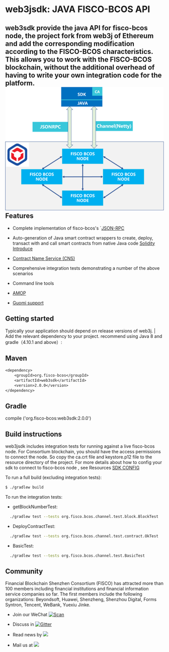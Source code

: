 web3jsdk:  JAVA FISCO-BCOS API
==================================

  web3sdk provide the java API for fisco-bcos node, the project fork from web3j of Ethereum and add  the corresponding modification according to the FISCO-BCOS characteristics.
This allows you to work with the  FISCO-BCOS blockchain, without the additional overhead of having to write your own integration code for the platform.
![sdk.png](./images/sdk.png)
Features
--------

- Complete implementation of fisco-bcos's `[JSON-RPC]( https://github.com/ethereum/wiki/wiki/JSON-RPC)
- Auto-generation of Java smart contract wrappers to create, deploy,    transact with and call smart
  contracts from native Java code
  [Solidity Introduce](https://solidity.readthedocs.io/en/v0.4.24)
  
- [Contract Name Service (CNS)](https://ens.domains)
- Comprehensive integration tests demonstrating a number of the above scenarios
- Command line tools
- [AMOP]()
- [Guomi support](https://fisco-bcos-documentation.readthedocs.io/zh_CN/latest/docs/guomi/index.html)


Getting started
---------------

Typically your application should depend on release versions of web3j.
| Add the relevant dependency to your project. recommend using Java 8 and gradle（4.10.1 and above）:

Maven
-----

    <dependency>
	    <groupId>org.fisco-bcos</groupId>
	    <artifactId>web3sdk</artifactId>
	    <version>2.0.0</version>
    </dependency>


Gradle
------

  compile ('org.fisco-bcos:web3sdk:2.0.0')


 Build instructions
------------------

web3jsdk includes integration tests for running against a live fisco-bcos node.
 For Consortium blockchain, you should have the access permissions to connect the node. So copy the ca.crt file and keystore.p12 file to the resource directory of the project.
 For more details about how to config your sdk to connect to fisco-bcos node , see Resources [SDK CONFIG](http://wiki.weoa.com/books/fisco-bcos/page/sdk-%E4%BD%BF%E7%94%A8)

To run a full build (excluding integration tests):

```bash
$ ./gradlew build
```

To run the integration tests:

   - getBlockNumberTest:

```bash
  ./gradlew test --tests org.fisco.bcos.channel.test.block.BlockTest
```

   - DeployContractTest:
```bash
  ./gradlew test --tests org.fisco.bcos.channel.test.contract.OkTest
```
   - BasicTest:
```bash
  ./gradlew test --tests org.fisco.bcos.channel.test.BasicTest
```



## Community

Financial Blockchain Shenzhen Consortium (FISCO) has attracted more than 100 members including financial institutions and financial information service companies so far. The first members include the following organizations: Beyondsoft, Huawei, Shenzheng, Shenzhou Digital, Forms Syntron, Tencent, WeBank, Yuexiu Jinke.

- Join our WeChat [![Scan](https://img.shields.io/badge/style-Scan_QR_Code-green.svg?logo=wechat&longCache=false&style=social&label=Group)](docs/images/WeChatQR.jpeg) 


- Discuss in [![Gitter](https://img.shields.io/badge/style-on_gitter-green.svg?logo=gitter&longCache=false&style=social&label=Chat)](https://gitter.im/fisco-bcos/Lobby) 


- Read news by [![](https://img.shields.io/twitter/url/http/shields.io.svg?style=social&label=Follow@FiscoBcos)](https://twitter.com/FiscoBcos)


- Mail us at [![](https://img.shields.io/twitter/url/http/shields.io.svg?logo=Gmail&style=social&label=service@fisco.com.cn)](mailto:service@fisco.com.cn)
